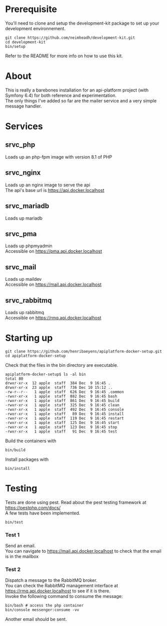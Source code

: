 # Prerequisite

You'll need to clone and setup the development-kit package to set up your development environnement.

```
git clone https://github.com/neimheadh/development-kit.git
cd development-kit
bin/setup
```
Refer to the README for more info on how to use this kit.

# About

This is really a barebones installation for an api-platform project (with Symfony 6.4) for both reference and experimentation.  
The only things I've added so far are the mailer service and a very simple message handler.   

# Services

## srvc_php
Loads up an php-fpm image with version 8.1 of PHP
## srvc_nginx
Loads up an nginx image to serve the api  
The api's base url is https://api.docker.localhost
## srvc_mariadb
Loads up mariadb
## srvc_pma
Loads up phpmyadmin  
Accessible on https://pma.api.docker.localhost
## srvc_mail
Loads up maildev  
Accessible on https://mail.api.docker.localhost
## srvc_rabbitmq
Loads up rabbitmq   
Accessible on https://rmq.api.docker.localhost

# Starting up

```
git clone https://github.com/henribaeyens/apiplatform-docker-setup.git
cd apiplatform-docker-setup
```
Check that the files in the bin directory are executable.
```
apiplatform-docker-setup$ ls -al bin
total 80
drwxr-xr-x  12 apple  staff  384 Dec  9 16:45 .
drwxr-xr-x  23 apple  staff  736 Dec 10 15:12 ..
-rw-r--r--   1 apple  staff  626 Dec  9 16:45 .common
-rwxr-xr-x   1 apple  staff  882 Dec  9 16:45 bash
-rwxr-xr-x   1 apple  staff  861 Dec  9 16:45 build
-rwxr-xr-x   1 apple  staff  325 Dec  9 16:45 clean
-rwxr-xr-x   1 apple  staff  492 Dec  9 16:45 console
-rwxr-xr-x   1 apple  staff   89 Dec  9 16:45 install
-rwxr-xr-x   1 apple  staff  119 Dec  9 16:45 restart
-rwxr-xr-x   1 apple  staff  125 Dec  9 16:45 start
-rwxr-xr-x   1 apple  staff  123 Dec  9 16:45 stop
-rwxr-xr-x   1 apple  staff   91 Dec  9 16:45 test

```
Build the containers with

```
bin/build
```
Install packages with
```
bin/install
```

# Testing

Tests are done using pest. Read about the pest testing framework at https://pestphp.com/docs/  
A few tests have been implemented.

```
bin/test
```

### Test 1
Send an email.   
You can navigate to https://mail.api.docker.localhost to check that the email is in the mailbox
### Test 2
Dispatch a message to the RabbitMQ broker.   
You can check the RabbitMQ management interface at https://rmq.api.docker.localhost to see if it is there.   
Invoke the following command to consume the message:

```
bin/bash # access the php container
bin/console messenger:consume -vv
```

Another email should be sent.